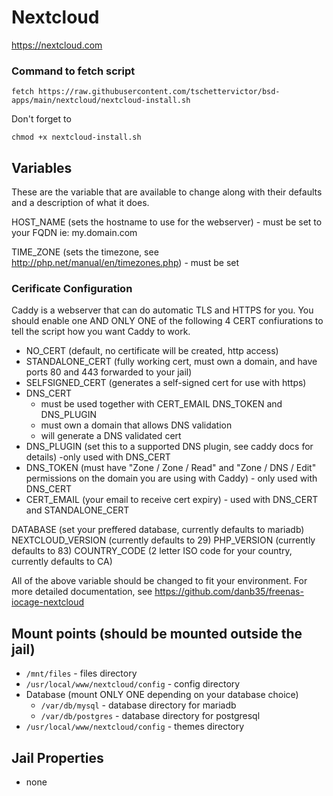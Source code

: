 # Nextcloud
https://nextcloud.com

### Command to fetch script
```
fetch https://raw.githubusercontent.com/tschettervictor/bsd-apps/main/nextcloud/nextcloud-install.sh
```

Don't forget to
```
chmod +x nextcloud-install.sh
```

## Variables

These are the variable that are available to change along with their defaults and a description of what it does.

HOST_NAME (sets the hostname to use for the webserver) - must be set to your FQDN ie: my.domain.com

TIME_ZONE (sets the timezone, see http://php.net/manual/en/timezones.php) - must be set

### Cerificate Configuration

Caddy is a webserver that can do automatic TLS and HTTPS for you. You should enable one AND ONLY ONE of the following 4 CERT confiurations to tell the script how you want Caddy to work.

  - NO_CERT (default, no certificate will be created, http access)
  - STANDALONE_CERT (fully working cert, must own a domain, and have ports 80 and 443 forwarded to your jail)
  - SELFSIGNED_CERT (generates a self-signed cert for use with https)
  - DNS_CERT
      - must be used together with CERT_EMAIL DNS_TOKEN and DNS_PLUGIN
      - must own a domain that allows DNS validation
      - will generate a DNS validated cert
  - DNS_PLUGIN (set this to a supported DNS plugin, see caddy docs for details) -only used with DNS_CERT
  - DNS_TOKEN (must have "Zone / Zone / Read" and "Zone / DNS / Edit" permissions on the domain you are using with Caddy) - only used with DNS_CERT  
  - CERT_EMAIL (your email to receive cert expiry) - used with DNS_CERT and STANDALONE_CERT

DATABASE (set your preffered database, currently defaults to mariadb)
NEXTCLOUD_VERSION (currently defaults to 29)
PHP_VERSION (currently defaults to 83)
COUNTRY_CODE (2 letter ISO code for your country, currently defaults to CA)

All of the above variable should be changed to fit your environment. For more detailed documentation, see https://github.com/danb35/freenas-iocage-nextcloud

## Mount points (should be mounted outside the jail)
  - `/mnt/files` - files directory
  - `/usr/local/www/nextcloud/config` - config directory
  - Database (mount ONLY ONE depending on your database choice)
    - `/var/db/mysql` - database directory for mariadb
    - `/var/db/postgres` - database directory for postgresql
  - `/usr/local/www/nextcloud/config` - themes directory

## Jail Properties
  - none

